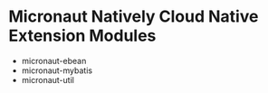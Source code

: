 # Micronaut Natively Cloud Native Extension Modules

- micronaut-ebean
- micronaut-mybatis
- micronaut-util
